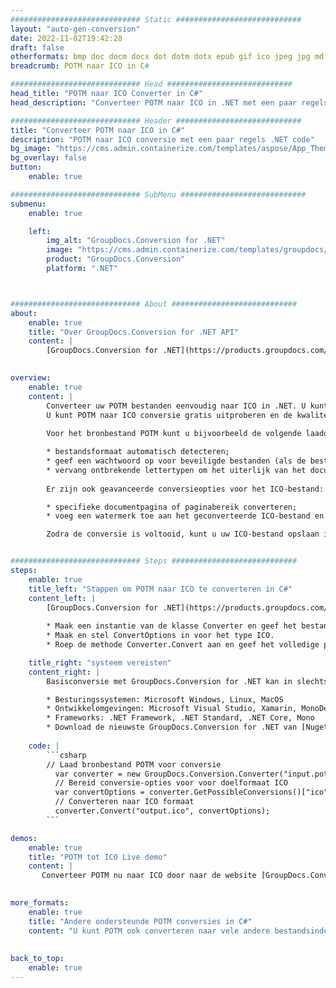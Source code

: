 ```yaml
---
############################# Static ############################
layout: "auto-gen-conversion"
date: 2022-11-02T19:42:28
draft: false
otherformats: bmp doc docm docx dot dotm dotx epub gif ico jpeg jpg md odt ott pdf png psd rtf tex tif tiff txt xps
breadcrumb: POTM naar ICO in C#

############################# Head ############################
head_title: "POTM naar ICO Converter in C#"
head_description: "Converteer POTM naar ICO in .NET met een paar regels code. Gebruik de GroupDocs Document Conversion API om meer dan 160 bestandsformaten te converteren."

############################# Header ############################
title: "Converteer POTM naar ICO in C#"
description: "POTM naar ICO conversie met een paar regels .NET code"
bg_image: "https://cms.admin.containerize.com/templates/aspose/App_Themes/V3/images/bg/header1.png"
bg_overlay: false
button:
    enable: true

############################# SubMenu ############################
submenu:
    enable: true

    left:
        img_alt: "GroupDocs.Conversion for .NET"
        image: "https://cms.admin.containerize.com/templates/groupdocs/images/product-logos/90x90-noborder/groupdocs-conversion-net.png"
        product: "GroupDocs.Conversion"
        platform: ".NET"



############################# About ############################
about:
    enable: true
    title: "Over GroupDocs.Conversion for .NET API"
    content: |
        [GroupDocs.Conversion for .NET](https://products.groupdocs.com/conversion/net/) kan worden gebruikt om Microsoft Word, Excel, PowerPoint, PDF, Visio en andere formaten te converteren. GroupDocs.Conversion is een standalone API die geschikt is voor back-end en interne systemen waar hoge prestaties vereist zijn. Het is niet afhankelijk van software zoals Microsoft of Open Office.
    

overview:
    enable: true
    content: |
        Converteer uw POTM bestanden eenvoudig naar ICO in .NET. U kunt slechts een paar C# coderegels gebruiken op elk platform naar keuze, zoals - Windows, Linux, macOS.
        U kunt POTM naar ICO conversie gratis uitproberen en de kwaliteit van de conversieresultaten evalueren. Naast eenvoudige scenario's voor bestandsconversie kunt u meer geavanceerde opties proberen voor het laden van het bronbestand POTM en voor het opslaan van het ICO-uitvoerresultaat. 
        
        Voor het bronbestand POTM kunt u bijvoorbeeld de volgende laadopties gebruiken:

        * bestandsformaat automatisch detecteren;
        * geef een wachtwoord op voor beveiligde bestanden (als de bestandsindeling dit ondersteunt);
        * vervang ontbrekende lettertypen om het uiterlijk van het document te behouden.
        
        Er zijn ook geavanceerde conversieopties voor het ICO-bestand:

        * specifieke documentpagina of paginabereik converteren;
        * voeg een watermerk toe aan het geconverteerde ICO-bestand en nog veel meer.

        Zodra de conversie is voltooid, kunt u uw ICO-bestand opslaan in het lokale bestandspad of in opslag van derden, zoals FTP, Amazon S3, Google Drive, Dropbox enz. Let op: om POTM naar {{ te converteren) TO}} er is geen extra software nodig, zoals MS Office, Open Office, Adobe Acrobat Reader enz.


############################# Steps ############################
steps:
    enable: true
    title_left: "Stappen om POTM naar ICO te converteren in C#"
    content_left: |
        [GroupDocs.Conversion for .NET](https://products.groupdocs.com/conversion/net/) maakt het gemakkelijk voor ontwikkelaars om een ​​POTM bestand naar ICO te converteren met een paar regels code.
        
        * Maak een instantie van de klasse Converter en geef het bestand POTM het volledige pad
        * Maak en stel ConvertOptions in voor het type ICO.
        * Roep de methode Converter.Convert aan en geef het volledige pad en formaat (ICO) door als parameter

    title_right: "systeem vereisten"
    content_right: |
        Basisconversie met GroupDocs.Conversion for .NET kan in slechts een paar eenvoudige stappen worden gedaan. Onze API's worden ondersteund op alle belangrijke platforms en besturingssystemen. Voordat u de onderstaande code uitvoert, moet u ervoor zorgen dat de volgende vereisten op uw systeem zijn geïnstalleerd.

        * Besturingssystemen: Microsoft Windows, Linux, MacOS
        * Ontwikkelomgevingen: Microsoft Visual Studio, Xamarin, MonoDevelop
        * Frameworks: .NET Framework, .NET Standard, .NET Core, Mono
        * Download de nieuwste GroupDocs.Conversion for .NET van [Nuget](https://www.nuget.org/packages/groupdocs.conversion)
         
    code: |
        ```csharp    
        // Laad bronbestand POTM voor conversie
          var converter = new GroupDocs.Conversion.Converter("input.potm");
          // Bereid conversie-opties voor voor doelformaat ICO
          var convertOptions = converter.GetPossibleConversions()["ico"].ConvertOptions;
          // Converteren naar ICO formaat
          converter.Convert("output.ico", convertOptions);
        ```

demos:
    enable: true
    title: "POTM tot ICO Live demo"
    content: |
       Converteer POTM nu naar ICO door naar de website [GroupDocs.Conversion App](https://products.groupdocs.app/conversion/family) te gaan. Online demo heeft de volgende voordelen:
          

more_formats:
    enable: true
    title: "Andere ondersteunde POTM conversies in C#"
    content: "U kunt POTM ook converteren naar vele andere bestandsindelingen. Zie de lijst hieronder."
       
       
back_to_top:
    enable: true
---
```

